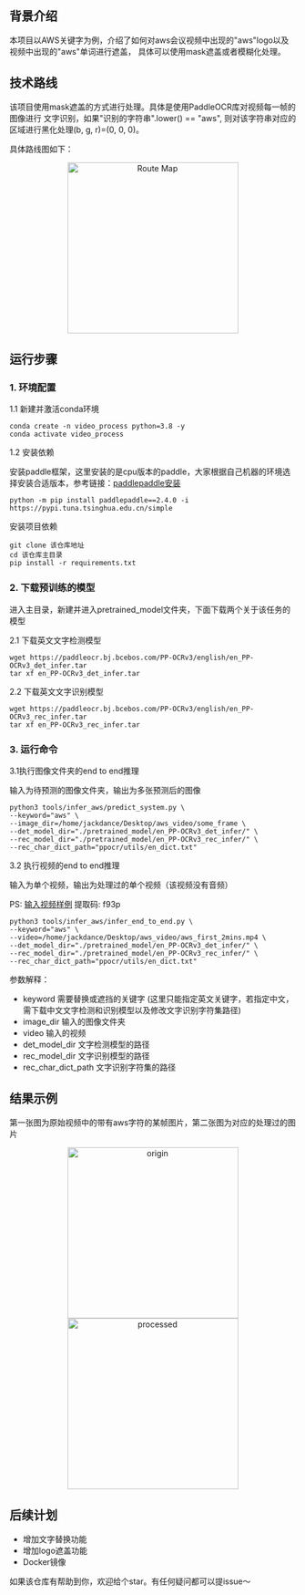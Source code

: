 ## 背景介绍
本项目以AWS关键字为例，介绍了如何对aws会议视频中出现的"aws"logo以及视频中出现的"aws"单词进行遮盖，
具体可以使用mask遮盖或者模糊化处理。

## 技术路线
该项目使用mask遮盖的方式进行处理。具体是使用PaddleOCR库对视频每一帧的图像进行
文字识别，如果"识别的字符串".lower() == "aws", 则对该字符串对应的区域进行黑化处理(b, g, r)=(0, 0, 0)。

具体路线图如下：
<center>
    <img src="https://i.postimg.cc/DwDZ3R6t/aws.png" title="Route Map" width="300">
</center>


## 运行步骤
### 1. 环境配置
1.1 新建并激活conda环境
```commandline
conda create -n video_process python=3.8 -y
conda activate video_process
```
1.2 安装依赖

安装paddle框架，这里安装的是cpu版本的paddle，大家根据自己机器的环境选择安装合适版本，参考链接：[paddlepaddle安装](https://www.paddlepaddle.org.cn/)
```commandline
python -m pip install paddlepaddle==2.4.0 -i https://pypi.tuna.tsinghua.edu.cn/simple
```
安装项目依赖
```commandline
git clone 该仓库地址
cd 该仓库主目录
pip install -r requirements.txt
```

### 2. 下载预训练的模型
进入主目录，新建并进入pretrained_model文件夹，下面下载两个关于该任务的模型

2.1 下载英文文字检测模型
```commandline
wget https://paddleocr.bj.bcebos.com/PP-OCRv3/english/en_PP-OCRv3_det_infer.tar
tar xf en_PP-OCRv3_det_infer.tar
```
2.2 下载英文文字识别模型
```commandline
wget https://paddleocr.bj.bcebos.com/PP-OCRv3/english/en_PP-OCRv3_rec_infer.tar
tar xf en_PP-OCRv3_rec_infer.tar
```


### 3. 运行命令

3.1执行图像文件夹的end to end推理

输入为待预测的图像文件夹，输出为多张预测后的图像

```commandline
python3 tools/infer_aws/predict_system.py \
--keyword="aws" \
--image_dir=/home/jackdance/Desktop/aws_video/some_frame \
--det_model_dir="./pretrained_model/en_PP-OCRv3_det_infer/" \
--rec_model_dir="./pretrained_model/en_PP-OCRv3_rec_infer/" \
--rec_char_dict_path="ppocr/utils/en_dict.txt"
```

3.2 执行视频的end to end推理

输入为单个视频，输出为处理过的单个视频（该视频没有音频）

PS: [输入视频样例](https://pan.baidu.com/s/16AxRp0IVYF7AJ67L2GoZBA) 提取码: f93p

```commandline
python3 tools/infer_aws/infer_end_to_end.py \
--keyword="aws" \
--video=/home/jackdance/Desktop/aws_video/aws_first_2mins.mp4 \
--det_model_dir="./pretrained_model/en_PP-OCRv3_det_infer/" \
--rec_model_dir="./pretrained_model/en_PP-OCRv3_rec_infer/" \
--rec_char_dict_path="ppocr/utils/en_dict.txt"
```
参数解释：
- keyword 需要替换或遮挡的关键字 (这里只能指定英文关键字，若指定中文，需下载中文文字检测和识别模型以及修改文字识别字符集路径)
- image_dir 输入的图像文件夹
- video 输入的视频
- det_model_dir 文字检测模型的路径
- rec_model_dir 文字识别模型的路径
- rec_char_dict_path 文字识别字符集的路径

## 结果示例
第一张图为原始视频中的带有aws字符的某帧图片，第二张图为对应的处理过的图片
<center class="half">
    <img src="https://i.postimg.cc/xds6LqB5/origin-aws.png" title="origin" width="300"/>
    <img src="https://i.postimg.cc/pXq5W8js/processed-aws.png" title="processed" width="300"/>
</center>


## 后续计划
- 增加文字替换功能
- 增加logo遮盖功能
- Docker镜像


如果该仓库有帮助到你，欢迎给个star。有任何疑问都可以提issue～